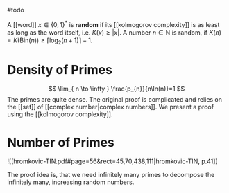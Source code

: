 #todo 

A [[word]] $x\in\{0,1\}^*$ is **random** if its [[kolmogorov complexity]] is as least as long as the word itself, i.e. $K(x)\geq|x|$. A number $n\in \mathbb N$ is random, if $K(n)=K(\mathrm{Bin}(n))\geq \lceil \log_{2}(n+1) \rceil -1$.


# Density of Primes
$$
\lim_{ n \to \infty } \frac{p_{n}}{n\ln(n)}=1
$$
The primes are quite dense. The original proof is complicated and relies on the [[set]] of [[complex number|complex numbers]]. We present a proof using the [[kolmogorov complexity]].


# Number of Primes

![[hromkovic-TIN.pdf#page=56&rect=45,70,438,111|hromkovic-TIN, p.41]]

The proof idea is, that we need infinitely many primes to decompose the infinitely many, increasing random numbers.